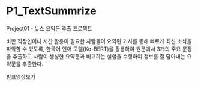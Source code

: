 # P1_TextSummrize
Project01 - 뉴스 요약문 추출 프로젝트

바쁜 직장인이나 시간 활용이 필요한 사람들이 요약된 기사를 통해 빠르게 최신 소식을 파악할 수 있도록, 한국어 언어 모델(Ko-BERT)을 활용하여 원문에서 3개의 주요 문장을 추출하고 사람이 생성한 요약문과 비교하는 실험을 수행하여 정보를 잘 담아내는 요약문을 추출한다.

[발표영상보기](https://youtu.be/vHoSNOzNCMs)
